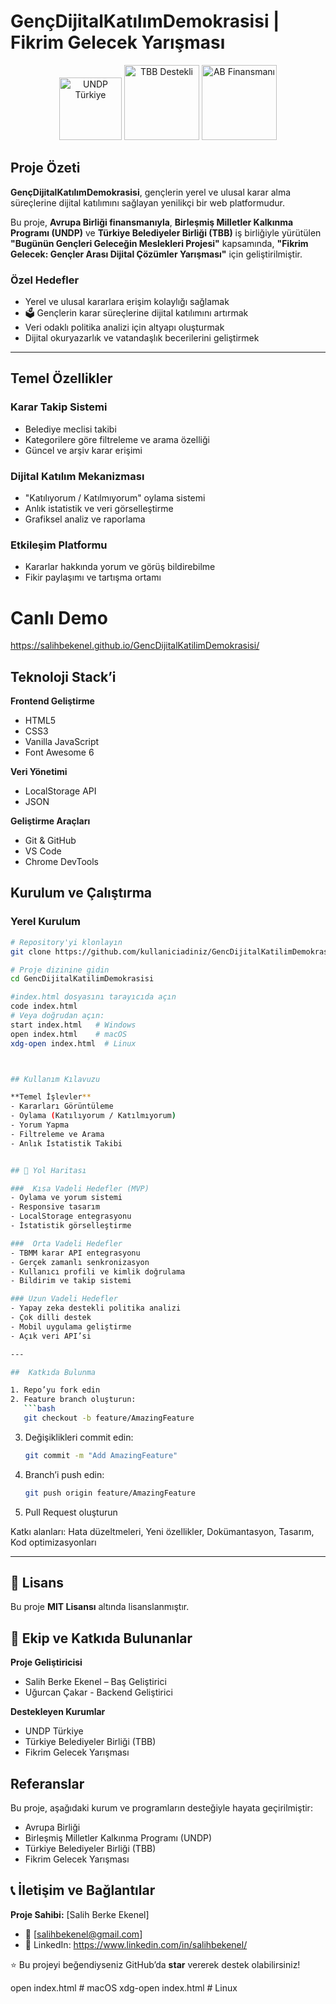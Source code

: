 # GençDijitalKatılımDemokrasisi | Fikrim Gelecek Yarışması  

<p align="center">
  <img src="https://www.undp.org/sites/g/files/zskgke326/files/2025-04/undp-logo-blue.4f32e17f.svg" alt="UNDP Türkiye" width="100"/>
  <img src="[https://upload.wikimedia.org/wikipedia/commons/9/91/T%C3%BCrkiye_Belediyeler_Birli%C4%9Fi_logo.png](https://upload.wikimedia.org/wikipedia/commons/c/c5/T%C3%BCrkiye_Belediyeler_Birli%C4%9Fi_logo.png)" alt="TBB Destekli" width="120"/>
  <img src="https://upload.wikimedia.org/wikipedia/commons/b/b7/Flag_of_Europe.svg" alt="AB Finansmanı" width="120"/>
</p>

## Proje Özeti  
**GençDijitalKatılımDemokrasisi**, gençlerin yerel ve ulusal karar alma süreçlerine dijital katılımını sağlayan yenilikçi bir web platformudur.  

Bu proje, **Avrupa Birliği finansmanıyla**, **Birleşmiş Milletler Kalkınma Programı (UNDP)** ve **Türkiye Belediyeler Birliği (TBB)** iş birliğiyle yürütülen **"Bugünün Gençleri Geleceğin Meslekleri Projesi"** kapsamında, **"Fikrim Gelecek: Gençler Arası Dijital Çözümler Yarışması"** için geliştirilmiştir.  

### Özel Hedefler  
-  Yerel ve ulusal kararlara erişim kolaylığı sağlamak  
- 🗳 Gençlerin karar süreçlerine dijital katılımını artırmak  
- Veri odaklı politika analizi için altyapı oluşturmak  
-  Dijital okuryazarlık ve vatandaşlık becerilerini geliştirmek  

---

##  Temel Özellikler  

###  Karar Takip Sistemi  
- Belediye meclisi takibi  
- Kategorilere göre filtreleme ve arama özelliği  
- Güncel ve arşiv karar erişimi  

###  Dijital Katılım Mekanizması  
- "Katılıyorum / Katılmıyorum" oylama sistemi  
- Anlık istatistik ve veri görselleştirme  
- Grafiksel analiz ve raporlama  

### Etkileşim Platformu  
- Kararlar hakkında yorum ve görüş bildirebilme  
- Fikir paylaşımı ve tartışma ortamı   
# Canlı Demo
https://salihbekenel.github.io/GencDijitalKatilimDemokrasisi/

##  Teknoloji Stack’i  

**Frontend Geliştirme**  
- HTML5  
- CSS3  
- Vanilla JavaScript  
- Font Awesome 6  

**Veri Yönetimi**  
- LocalStorage API  
- JSON  

**Geliştirme Araçları**  
- Git & GitHub  
- VS Code  
- Chrome DevTools

##  Kurulum ve Çalıştırma  

### Yerel Kurulum  
```bash
# Repository'yi klonlayın
git clone https://github.com/kullaniciadiniz/GencDijitalKatilimDemokrasisi.git

# Proje dizinine gidin
cd GencDijitalKatilimDemokrasisi

#index.html dosyasını tarayıcıda açın
code index.html
# Veya doğrudan açın:
start index.html   # Windows
open index.html    # macOS
xdg-open index.html  # Linux



## Kullanım Kılavuzu  

**Temel İşlevler**  
- Kararları Görüntüleme  
- Oylama (Katılıyorum / Katılmıyorum)  
- Yorum Yapma  
- Filtreleme ve Arama  
- Anlık İstatistik Takibi  


## 🔧 Yol Haritası  

###  Kısa Vadeli Hedefler (MVP)  
- Oylama ve yorum sistemi  
- Responsive tasarım  
- LocalStorage entegrasyonu  
- İstatistik görselleştirme  

###  Orta Vadeli Hedefler  
- TBMM karar API entegrasyonu  
- Gerçek zamanlı senkronizasyon  
- Kullanıcı profili ve kimlik doğrulama  
- Bildirim ve takip sistemi  

### Uzun Vadeli Hedefler  
- Yapay zeka destekli politika analizi  
- Çok dilli destek  
- Mobil uygulama geliştirme  
- Açık veri API’si  

---

##  Katkıda Bulunma  

1. Repo’yu fork edin  
2. Feature branch oluşturun:  
   ```bash
   git checkout -b feature/AmazingFeature
   ```
3. Değişiklikleri commit edin:  
   ```bash
   git commit -m "Add AmazingFeature"
   ```
4. Branch’i push edin:  
   ```bash
   git push origin feature/AmazingFeature
   ```
5. Pull Request oluşturun  

Katkı alanları:  Hata düzeltmeleri,  Yeni özellikler,  Dokümantasyon,  Tasarım, Kod optimizasyonları  

---

## 📝 Lisans  

Bu proje **MIT Lisansı** altında lisanslanmıştır.  



## 👥 Ekip ve Katkıda Bulunanlar  

**Proje Geliştiricisi**  
- Salih Berke Ekenel – Baş Geliştirici
- Uğurcan Çakar - Backend Geliştirici

**Destekleyen Kurumlar**  
- UNDP Türkiye  
- Türkiye Belediyeler Birliği (TBB)  
- Fikrim Gelecek Yarışması  


## Referanslar  

Bu proje, aşağıdaki kurum ve programların desteğiyle hayata geçirilmiştir:  
- Avrupa Birliği  
- Birleşmiş Milletler Kalkınma Programı (UNDP)  
- Türkiye Belediyeler Birliği (TBB)  
- Fikrim Gelecek Yarışması  


## 📞 İletişim ve Bağlantılar  

**Proje Sahibi:** [Salih Berke Ekenel]  
- 📧 [salihbekenel@gmail.com]   
- 🔗 LinkedIn: https://www.linkedin.com/in/salihbekenel/

⭐ Bu projeyi beğendiyseniz GitHub’da **star** vererek destek olabilirsiniz!  



open index.html    # macOS
xdg-open index.html  # Linux
